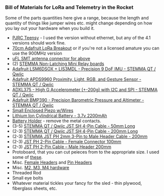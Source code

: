 ### Bill of Materials for LoRa and Telemetry in the Rocket
Some of the parts quantities here give a range, because the length and quantity of things like jumper wires etc. might change depending on how you lay out your hardware when you build it.

* [PJRC Teensy](https://www.pjrc.com/store/teensy41.html) - I used the version without ethernet, but any of the 4.1 versions should work fine.
* [70cm Adafruit LoRa Breakout](https://www.adafruit.com/product/3073) or if you're not a licensed amature you can use the 900MHz version
* [uFL SMT antenna connector for above](https://www.adafruit.com/product/1661)
* (2) [STEMMA Non-Latching Mini Relay boards](https://www.adafruit.com/product/4409)
* [Adafruit LSM6DSOX + LIS3MDL - Precision 9 DoF IMU - STEMMA QT / Qwiic](https://www.adafruit.com/product/4517)
* [Adafruit APDS9960 Proximity, Light, RGB, and Gesture Sensor - STEMMA QT / Qwiic](https://www.adafruit.com/product/3595)
* [ADXL375 - High G Accelerometer (+-200g) with I2C and SPI - STEMMA QT / Qwiic](https://www.adafruit.com/product/5374)
* [Adafruit BMP390 - Precision Barometric Pressure and Altimeter - STEMMA QT / Qwiic](https://www.adafruit.com/product/4816)
* [Small Enclosed Piezo w/Wires](https://www.adafruit.com/product/1740)
* [Lithium Ion Cylindrical Battery - 3.7v 2200mAh](https://www.adafruit.com/product/1781)
* [Battery Holder](https://amzn.to/3KdAm8X) - remove the metal contacts.
* (3-5) [STEMMA QT / Qwiic JST SH 4-Pin Cable - 50mm Long](https://www.adafruit.com/product/4399)
* (2-3) [STEMMA QT / Qwiic JST SH 4-Pin Cable - 200mm Long](https://www.adafruit.com/product/4401)
* (2-3) [STEMMA JST PH 2mm 3-Pin to Male Header Cable - 200mm](https://www.adafruit.com/product/3893)
* (2-3) [JST PH 2-Pin Cable - Female Connector 100mm](https://www.adafruit.com/product/261)
* (2-3) [JST PH 2-Pin Cable – Male Header 200mm](https://www.adafruit.com/product/3814)
* Protoboard, that you can cut peieces from to the appropriate size. I used some of [these](https://amzn.to/3jPjbj1).
* Misc. [Female Headers](https://amzn.to/3YBBUND) and [Pin Headers](https://amzn.to/3ln0JPa)
* Misc. [M2, M3, M4 hardware](https://amzn.to/3YDgNux)
* Threaded Rod
* Small eye bolts
* Whatever material tickles your fancy for the sled - thin plywood, fiberglass sheets, etc.
